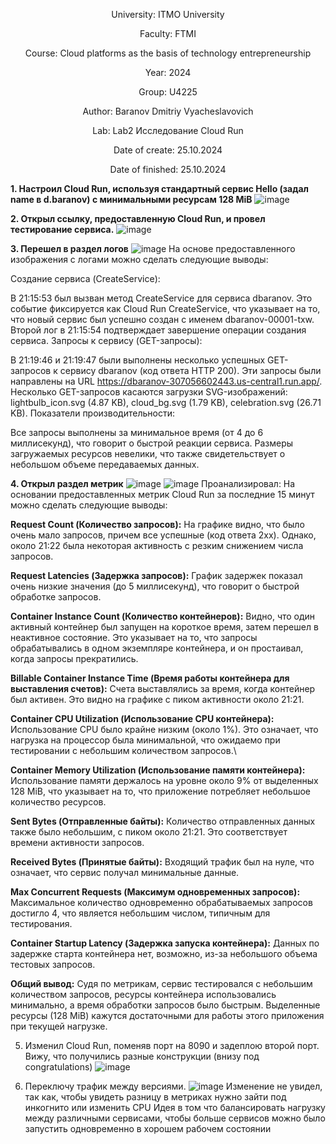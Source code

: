 <div align="center">

University: ITMO University

Faculty: FTMI

Course: Cloud platforms as the basis of technology entrepreneurship

Year: 2024

Group: U4225

Author: Baranov Dmitriy Vyacheslavovich

Lab: Lab2 Исследование Cloud Run

Date of create: 25.10.2024

Date of finished: 25.10.2024

</div>

**1. Настроил Cloud Run, используя стандартный сервис Hello (задал name в d.baranov) с минимальными ресурсам 128 MiB**
![image](https://github.com/user-attachments/assets/cc7644cb-986d-420e-9eb3-687cc030c288)


**2. Открыл ссылку, предоставленную Cloud Run, и провел тестирование сервиса.**
![image](https://github.com/user-attachments/assets/53c6f585-8ea5-4107-be59-eda02bfbdd45)

**3. Перешел в раздел логов**
![image](https://github.com/user-attachments/assets/04efdf96-b5fe-4c87-8313-a20cd41e8a02)
На основе предоставленного изображения с логами можно сделать следующие выводы:

Создание сервиса (CreateService):

В 21:15:53 был вызван метод CreateService для сервиса dbaranov. Это событие фиксируется как Cloud Run CreateService, что указывает на то, что новый сервис был успешно создан с именем dbaranov-00001-txw.
Второй лог в 21:15:54 подтверждает завершение операции создания сервиса.
Запросы к сервису (GET-запросы):

В 21:19:46 и 21:19:47 были выполнены несколько успешных GET-запросов к сервису dbaranov (код ответа HTTP 200). Эти запросы были направлены на URL https://dbaranov-307056602443.us-central1.run.app/.
Несколько GET-запросов касаются загрузки SVG-изображений:
lightbulb_icon.svg (4.87 KB),
cloud_bg.svg (1.79 KB),
celebration.svg (26.71 KB).
Показатели производительности:

Все запросы выполнены за минимальное время (от 4 до 6 миллисекунд), что говорит о быстрой реакции сервиса.
Размеры загружаемых ресурсов невелики, что также свидетельствует о небольшом объеме передаваемых данных.

**4. Открыл раздел метрик**
![image](https://github.com/user-attachments/assets/0fbedb14-193d-46d3-843b-90f9ca3a33cf)
![image](https://github.com/user-attachments/assets/0f932166-b533-4474-9894-552749a1d097)
Проанализировал:
На основании предоставленных метрик Cloud Run за последние 15 минут можно сделать следующие выводы:

**Request Count (Количество запросов):**
На графике видно, что было очень мало запросов, причем все успешные (код ответа 2xx). Однако, около 21:22 была некоторая активность с резким снижением числа запросов.

**Request Latencies (Задержка запросов):**
График задержек показал очень низкие значения (до 5 миллисекунд), что говорит о быстрой обработке запросов.

**Container Instance Count (Количество контейнеров):**
Видно, что один активный контейнер был запущен на короткое время, затем перешел в неактивное состояние. Это указывает на то, что запросы обрабатывались в одном экземпляре контейнера, и он простаивал, когда запросы прекратились.

**Billable Container Instance Time (Время работы контейнера для выставления счетов):**
Счета выставлялись за время, когда контейнер был активен. Это видно на графике с пиком активности около 21:21.

**Container CPU Utilization (Использование CPU контейнера):**
Использование CPU было крайне низким (около 1%). Это означает, что нагрузка на процессор была минимальной, что ожидаемо при тестировании с небольшим количеством запросов.\

**Container Memory Utilization (Использование памяти контейнера):**
Использование памяти держалось на уровне около 9% от выделенных 128 MiB, что указывает на то, что приложение потребляет небольшое количество ресурсов.

**Sent Bytes (Отправленные байты):**
Количество отправленных данных также было небольшим, с пиком около 21:21. Это соответствует времени активности запросов.

**Received Bytes (Принятые байты):**
Входящий трафик был на нуле, что означает, что сервис получал минимальные данные.

**Max Concurrent Requests (Максимум одновременных запросов):**
Максимальное количество одновременно обрабатываемых запросов достигло 4, что является небольшим числом, типичным для тестирования.

**Container Startup Latency (Задержка запуска контейнера):**
Данных по задержке старта контейнера нет, возможно, из-за небольшого объема тестовых запросов.

**Общий вывод:**
Судя по метрикам, сервис тестировался с небольшим количеством запросов, ресурсы контейнера использовались минимально, а время обработки запросов было быстрым. Выделенные ресурсы (128 MiB) кажутся достаточными для работы этого приложения при текущей нагрузке.

5. Изменил Cloud Run, поменяв порт на 8090 и задеплою второй порт. Вижу, что получились разные конструкции (внизу под congratulations) 
![image](https://github.com/user-attachments/assets/7a09135b-1697-4696-a058-95645c7478b1)

6. Переключу трафик между версиями. 
![image](https://github.com/user-attachments/assets/a18a32c8-e50a-4d3a-8334-5cab15a4b911)
Изменение не увидел, так как, чтобы увидеть разницу в метриках нужно зайти под инкогнито или изменить CPU
Идея в том что балансировать нагрузку между различными сервисами, чтобы больше сервисов можно было запустить одновременно в хорошем рабочем состоянии 
